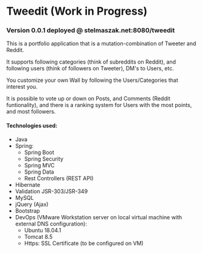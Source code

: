 # Tweedit (Work in Progress)
### Version 0.0.1 deployed @ stelmaszak.net:8080/tweedit

This is a portfolio application that is a mutation-combination of Tweeter and Reddit. 

It supports following categories (think of subreddits on Reddit), and following users (think of followers on Tweeter), DM's to Users, etc.

You customize your own Wall by following the Users/Categories that interest you.

It is possible to vote up or down on Posts, and Comments (Reddit funtionality), and there is a ranking system for Users with the most points, and most followers.

#### Technologies used:
* Java
* Spring:
    * Spring Boot
    * Spring Security
    * Spring MVC
    * Spring Data
    * Rest Controllers (REST API)
* Hibernate
* Validation JSR-303/JSR-349
* MySQL
* jQuery (Ajax)
* Bootstrap
* DevOps (VMware Workstation server on local virtual machine with external DNS configuration):
    * Ubuntu 18.04.1
    * Tomcat 8.5
    * Https: SSL Certificate (to be configured on VM)
